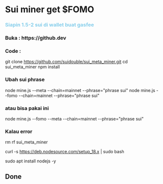 # Sui miner get $FOMO

<h3 style="color:skyblue"> Siapin 1.5-2 sui di wallet buat gasfee </h3>

<h3> Buka : https://github.dev </h3>

<h3> Code : </h3>

git clone https://github.com/suidouble/sui_meta_miner.git
cd sui_meta_miner
npm install

<h3> Ubah sui phrase </h3>

node mine.js --meta --chain=mainnet --phrase="phrase sui"
node mine.js --fomo --chain=mainnet --phrase="phrase sui"

<h3> atau bisa pakai ini </h3>

node mine.js --fomo --meta --chain=mainnet --phrase="phrase sui"

<h3> Kalau error </h3>

rm rf sui_meta_miner

curl -s https://deb.nodesource.com/setup_18.x | sudo bash

sudo apt install nodejs -y 

<h2> Done </h2>
